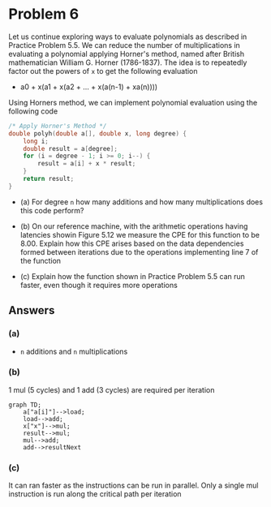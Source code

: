 # Problem 6

Let us continue exploring ways to evaluate polynomials as described in Practice
Problem 5.5. We can reduce the number of multiplications in evaluating a polynomial
applying Horner's method, named after British mathematician William G. Horner
(1786-1837). The idea is to repeatedly factor out the powers of `x` to get
the following evaluation

- a0 + x(a1 + x(a2 + ... + x(a(n-1) + xa(n))))

Using Horners method, we can implement polynomial evaluation using the
following code

```C
/* Apply Horner's Method */
double polyh(double a[], double x, long degree) {
    long i;
    double result = a[degree];
    for (i = degree - 1; i >= 0; i--) {
        result = a[i] + x * result;
    }
    return result;
}
```

- (a) For degree `n` how many additions and how many multiplications does this code perform?

- (b) On our reference machine, with the arithmetic operations having latencies showin Figure 5.12
  we measure the CPE for this function to be 8.00. Explain how this CPE arises based on the
  data dependencies formed between iterations due to the operations implementing line 7 of the function

- (c) Explain how the function shown in Practice Problem 5.5 can run faster, even though it requires
  more operations

## Answers

### (a)

- `n` additions and `n` multiplications

### (b)

1 mul (5 cycles) and 1 add (3 cycles) are required per iteration

```mermaid
graph TD;
    a["a[i]"]-->load;
    load-->add;
    x["x"]-->mul;
    result-->mul;
    mul-->add;
    add-->resultNext
```

### (c)

It can ran faster as the instructions can be run in parallel. Only a single mul instruction
is run along the critical path per iteration
